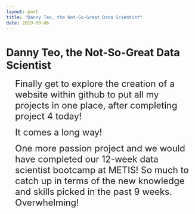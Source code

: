```yaml
---
layout: post
title: "Danny Teo, the Not-So-Great Data Scientist"
date: 2019-09-06
---
```


<h1>Danny Teo, the Not-So-Great Data Scientist</h1>

<ul>
<p><font size="5">Finally get to explore the creation of a website within github to put all my projects in one place, after completing project 4 today! </font></p>
  <p><font size="5">It comes a long way! </font></p>
<p><font size="5"> One more passion project and we would have completed our 12-week data scientist bootcamp at METIS!
So much to catch up in terms of the new knowledge and skills picked in the past 9 weeks. Overwhelming!</font></p>
</ul>
